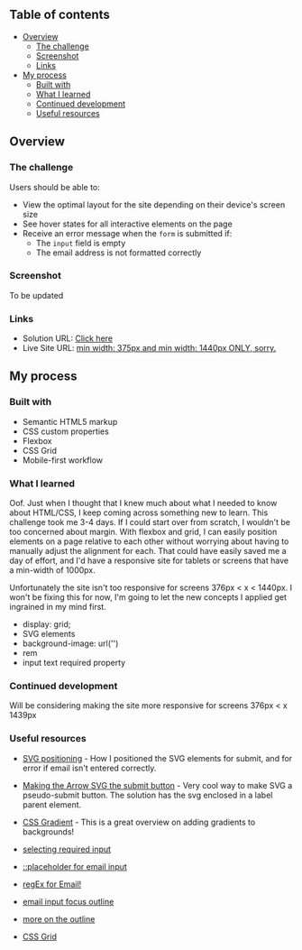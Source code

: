 ## Table of contents

- [Overview](#overview)
  - [The challenge](#the-challenge)
  - [Screenshot](#screenshot)
  - [Links](#links)
- [My process](#my-process)
  - [Built with](#built-with)
  - [What I learned](#what-i-learned)
  - [Continued development](#continued-development)
  - [Useful resources](#useful-resources)


## Overview

### The challenge

Users should be able to:

- View the optimal layout for the site depending on their device's screen size
- See hover states for all interactive elements on the page
- Receive an error message when the `form` is submitted if:
  - The `input` field is empty
  - The email address is not formatted correctly

### Screenshot
To be updated


### Links

- Solution URL: [Click here](https://github.com/gp0710/email-signup)
- Live Site URL: [min width: 375px and min width: 1440px ONLY, sorry.](https://gp0710.github.io/email-signup/)

## My process

### Built with

- Semantic HTML5 markup
- CSS custom properties
- Flexbox
- CSS Grid
- Mobile-first workflow


### What I learned
Oof. Just when I thought that I knew much about what I needed to know about HTML/CSS, I keep coming across something new to learn. This challenge took me 3-4 days. If I could start over from scratch, I wouldn't be too concerned about margin. With flexbox and grid, I can easily position elements on a page relative to each other without worrying about having to manually adjust the alignment for each. That could have easily saved me a day of effort, and I'd have a responsive site for tablets or screens that have a min-width of 1000px. 

Unfortunately the site isn't too responsive for screens 376px < x < 1440px. I won't be fixing this for now, I'm going to let the new concepts I applied get ingrained in my mind first.

- display: grid; 
- SVG elements
- background-image: url('')
- rem 
- input text required property


### Continued development

Will be considering making the site more responsive for screens 376px < x 1439px 

### Useful resources

- [SVG positioning](https://stackoverflow.com/questions/34395930/add-icon-inside-a-search-input-tag) - How I positioned the SVG elements for submit, and for error if email isn't entered correctly.

- [Making the Arrow SVG the submit button](https://stackoverflow.com/questions/13649872/can-i-make-an-svg-image-button) - Very cool way to make SVG a pseudo-submit button. The solution has the svg enclosed in a label parent element.


- [CSS Gradient](https://css-tricks.com/css3-gradients/#:~:text=Just%20as%20you%20can%20declare,better%20for%20control%20and%20performance.) - This is a great overview on adding gradients to backgrounds!

- [selecting required input](https://www.w3schools.com/jsref/prop_text_required.asp)

- [::placeholder for email input](https://developer.mozilla.org/en-US/docs/Web/CSS/::placeholder)

- [regEx for Email!](https://regexr.com/3e48o)

- [email input focus outline](https://www.w3schools.com/css/css_outline_shorthand.asp)

- [more on the outline](https://stackoverflow.com/questions/1457849/how-to-remove-the-border-highlight-on-an-input-text-element)

- [CSS Grid](https://www.freecodecamp.org/news/css-grid-tutorial-with-cheatsheet/)